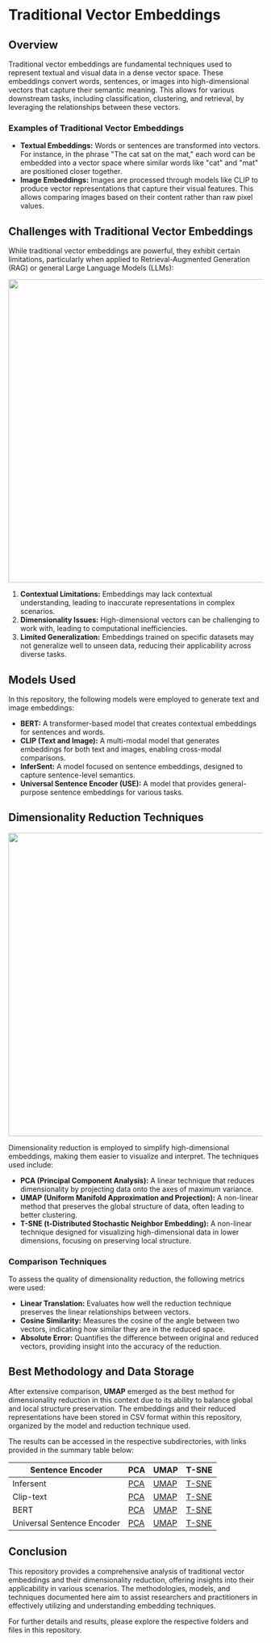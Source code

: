 # Traditional Vector Embeddings

## Overview
Traditional vector embeddings are fundamental techniques used to represent textual and visual data in a dense vector space. These embeddings convert words, sentences, or images into high-dimensional vectors that capture their semantic meaning. This allows for various downstream tasks, including classification, clustering, and retrieval, by leveraging the relationships between these vectors.

### Examples of Traditional Vector Embeddings
- **Textual Embeddings:** Words or sentences are transformed into vectors. For instance, in the phrase "The cat sat on the mat," each word can be embedded into a vector space where similar words like "cat" and "mat" are positioned closer together.
- **Image Embeddings:** Images are processed through models like CLIP to produce vector representations that capture their visual features. This allows comparing images based on their content rather than raw pixel values.

## Challenges with Traditional Vector Embeddings
While traditional vector embeddings are powerful, they exhibit certain limitations, particularly when applied to Retrieval-Augmented Generation (RAG) or general Large Language Models (LLMs):

<img src= "https://github.com/AGAMPANDEYY/kge-clip-fork1/blob/main/media/vectoremb_db_llms.png" width= "600">

1. **Contextual Limitations:** Embeddings may lack contextual understanding, leading to inaccurate representations in complex scenarios.
2. **Dimensionality Issues:** High-dimensional vectors can be challenging to work with, leading to computational inefficiencies.
3. **Limited Generalization:** Embeddings trained on specific datasets may not generalize well to unseen data, reducing their applicability across diverse tasks.

## Models Used
In this repository, the following models were employed to generate text and image embeddings:
- **BERT:** A transformer-based model that creates contextual embeddings for sentences and words.
- **CLIP (Text and Image):** A multi-modal model that generates embeddings for both text and images, enabling cross-modal comparisons.
- **InferSent:** A model focused on sentence embeddings, designed to capture sentence-level semantics.
- **Universal Sentence Encoder (USE):** A model that provides general-purpose sentence embeddings for various tasks.

## Dimensionality Reduction Techniques

<img src="https://github.com/AGAMPANDEYY/kge-clip-fork1/blob/main/1.Traditional_Vector_Embeddings/3.Embedding_Scores/assets/UmapPCATsne.png" width="600">

Dimensionality reduction is employed to simplify high-dimensional embeddings, making them easier to visualize and interpret. The techniques used include:
- **PCA (Principal Component Analysis):** A linear technique that reduces dimensionality by projecting data onto the axes of maximum variance.
- **UMAP (Uniform Manifold Approximation and Projection):** A non-linear method that preserves the global structure of data, often leading to better clustering.
- **T-SNE (t-Distributed Stochastic Neighbor Embedding):** A non-linear technique designed for visualizing high-dimensional data in lower dimensions, focusing on preserving local structure.

### Comparison Techniques
To assess the quality of dimensionality reduction, the following metrics were used:
- **Linear Translation:** Evaluates how well the reduction technique preserves the linear relationships between vectors.
- **Cosine Similarity:** Measures the cosine of the angle between two vectors, indicating how similar they are in the reduced space.
- **Absolute Error:** Quantifies the difference between original and reduced vectors, providing insight into the accuracy of the reduction.

## Best Methodology and Data Storage
After extensive comparison, **UMAP** emerged as the best method for dimensionality reduction in this context due to its ability to balance global and local structure preservation. The embeddings and their reduced representations have been stored in CSV format within this repository, organized by the model and reduction technique used.

The results can be accessed in the respective subdirectories, with links provided in the summary table below:

| Sentence Encoder | PCA | UMAP | T-SNE |
|------------------|-----|------|-------|
| Infersent | [PCA](https://www.kaggle.com/datasets/anantjain1223/infersent-coyo-1k?select=infersent_pca.csv) | [UMAP](https://www.kaggle.com/datasets/anantjain1223/infersent-coyo-1k?select=infersent_umap.csv) | [T-SNE](https://www.kaggle.com/datasets/anantjain1223/infersent-coyo-1k?select=infersent_tsne.csv) |
| Clip-text | [PCA](https://www.kaggle.com/datasets/anantjain1223/clip-text-coyo-1k?select=clip_text_pca.csv) | [UMAP](https://www.kaggle.com/datasets/anantjain1223/clip-text-coyo-1k?select=clip_text_umap+csv.csv) | [T-SNE](https://www.kaggle.com/datasets/anantjain1223/clip-text-coyo-1k?select=clip_text_tsne.csv) |
| BERT | [PCA](https://www.kaggle.com/datasets/anantjain1223/sentence-transformer-coyo-1k?select=st_pca.csv) | [UMAP](https://www.kaggle.com/datasets/anantjain1223/sentence-transformer-coyo-1k?select=st_umap.csv) | [T-SNE](https://www.kaggle.com/datasets/anantjain1223/sentence-transformer-coyo-1k?select=st_tsne.csv) |
| Universal Sentence Encoder | [PCA](https://www.kaggle.com/datasets/anantjain1223/use-coyo-1k?select=use_pca.csv) | [UMAP](https://www.kaggle.com/datasets/anantjain1223/use-coyo-1k?select=use_umap.csv) | [T-SNE](https://www.kaggle.com/datasets/anantjain1223/use-coyo-1k?select=use_tsne.csv) |

## Conclusion
This repository provides a comprehensive analysis of traditional vector embeddings and their dimensionality reduction, offering insights into their applicability in various scenarios. The methodologies, models, and techniques documented here aim to assist researchers and practitioners in effectively utilizing and understanding embedding techniques.

For further details and results, please explore the respective folders and files in this repository.
